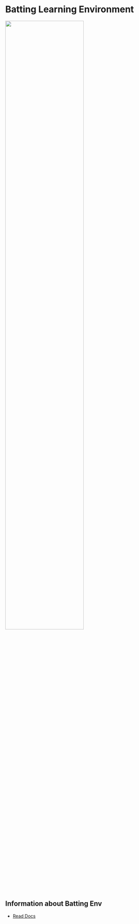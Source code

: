 # Batting Learning Environment

<img src="https://user-images.githubusercontent.com/62216628/207943272-9bc77484-9400-4b97-a915-cdaa8c8662d7.png" width="70%">

<br>

## Information about Batting Env
- [Read Docs](https://github.com/20170375/batting-env/blob/main/docs/infomation.md)
